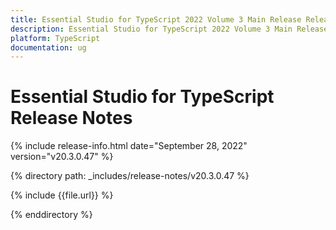 ```yaml
---
title: Essential Studio for TypeScript 2022 Volume 3 Main Release Release Notes  
description: Essential Studio for TypeScript 2022 Volume 3 Main Release Release Notes  
platform: TypeScript
documentation: ug
---
```


# Essential Studio for TypeScript  Release Notes  

{% include release-info.html date="September 28, 2022"  version="v20.3.0.47" %} 

{% directory path: _includes/release-notes/v20.3.0.47 %}

{% include {{file.url}} %}

{% enddirectory %}